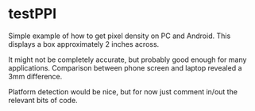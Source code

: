 testPPI
=======

Simple example of how to get pixel density on PC and Android. This displays a box approximately 2 inches across.

It might not be completely accurate, but probably good enough for many applications. Comparison between phone screen and laptop revealed a 3mm difference.

Platform detection would be nice, but for now just comment in/out the relevant bits of code.
